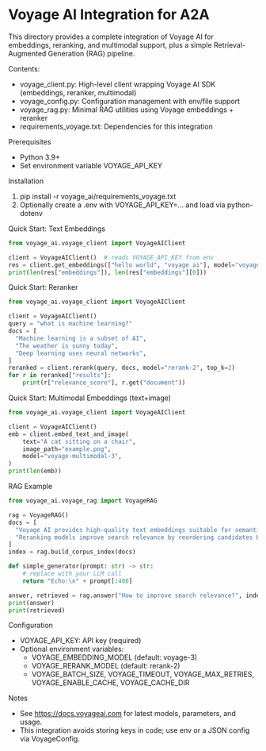 # Voyage AI Integration for A2A

This directory provides a complete integration of Voyage AI for embeddings, reranking, and multimodal support, plus a simple Retrieval-Augmented Generation (RAG) pipeline.

Contents:
- voyage_client.py: High-level client wrapping Voyage AI SDK (embeddings, reranker, multimodal)
- voyage_config.py: Configuration management with env/file support
- voyage_rag.py: Minimal RAG utilities using Voyage embeddings + reranker
- requirements_voyage.txt: Dependencies for this integration

Prerequisites
- Python 3.9+
- Set environment variable VOYAGE_API_KEY

Installation
1) pip install -r voyage_ai/requirements_voyage.txt
2) Optionally create a .env with VOYAGE_API_KEY=... and load via python-dotenv

Quick Start: Text Embeddings
```python
from voyage_ai.voyage_client import VoyageAIClient

client = VoyageAIClient()  # reads VOYAGE_API_KEY from env
res = client.get_embeddings(["hello world", "voyage ai"], model="voyage-3", input_type="document")
print(len(res["embeddings"]), len(res["embeddings"][0]))
```

Quick Start: Reranker
```python
from voyage_ai.voyage_client import VoyageAIClient

client = VoyageAIClient()
query = "what is machine learning?"
docs = [
  "Machine learning is a subset of AI",
  "The weather is sunny today",
  "Deep learning uses neural networks",
]
reranked = client.rerank(query, docs, model="rerank-2", top_k=2)
for r in reranked["results"]:
    print(r["relevance_score"], r.get("document"))
```

Quick Start: Multimodal Embeddings (text+image)
```python
from voyage_ai.voyage_client import VoyageAIClient

client = VoyageAIClient()
emb = client.embed_text_and_image(
    text="A cat sitting on a chair",
    image_path="example.png",
    model="voyage-multimodal-3",
)
print(len(emb))
```

RAG Example
```python
from voyage_ai.voyage_rag import VoyageRAG

rag = VoyageRAG()
docs = [
  "Voyage AI provides high-quality text embeddings suitable for semantic search and clustering.",
  "Reranking models improve search relevance by reordering candidates based on a cross-encoder.",
]
index = rag.build_corpus_index(docs)

def simple_generator(prompt: str) -> str:
    # replace with your LLM call
    return "Echo:\n" + prompt[:400]

answer, retrieved = rag.answer("How to improve search relevance?", index, generator=simple_generator)
print(answer)
print(retrieved)
```

Configuration
- VOYAGE_API_KEY: API key (required)
- Optional environment variables:
  - VOYAGE_EMBEDDING_MODEL (default: voyage-3)
  - VOYAGE_RERANK_MODEL (default: rerank-2)
  - VOYAGE_BATCH_SIZE, VOYAGE_TIMEOUT, VOYAGE_MAX_RETRIES, VOYAGE_ENABLE_CACHE, VOYAGE_CACHE_DIR

Notes
- See https://docs.voyageai.com for latest models, parameters, and usage.
- This integration avoids storing keys in code; use env or a JSON config via VoyageConfig.
